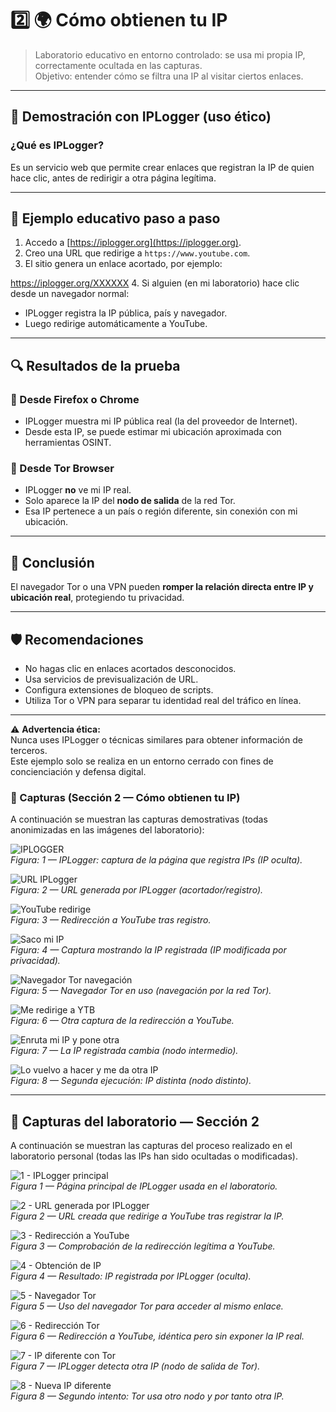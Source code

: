 # 2️⃣ 🌍 Cómo obtienen tu IP

> Laboratorio educativo en entorno controlado: se usa mi propia IP, correctamente ocultada en las capturas.  
> Objetivo: entender cómo se filtra una IP al visitar ciertos enlaces.

---

## 🧪 Demostración con IPLogger (uso ético)

### ¿Qué es IPLogger?
Es un servicio web que permite crear enlaces que registran la IP de quien hace clic, antes de redirigir a otra página legítima.

---

## 🧩 Ejemplo educativo paso a paso

1. Accedo a [https://iplogger.org](https://iplogger.org).  
2. Creo una URL que redirige a `https://www.youtube.com`.  
3. El sitio genera un enlace acortado, por ejemplo:

https://iplogger.org/XXXXXX
4. Si alguien (en mi laboratorio) hace clic desde un navegador normal:
- IPLogger registra la IP pública, país y navegador.
- Luego redirige automáticamente a YouTube.

---

## 🔍 Resultados de la prueba

### 🔸 Desde Firefox o Chrome
- IPLogger muestra mi IP pública real (la del proveedor de Internet).  
- Desde esta IP, se puede estimar mi ubicación aproximada con herramientas OSINT.

### 🔸 Desde Tor Browser
- IPLogger **no** ve mi IP real.  
- Solo aparece la IP del **nodo de salida** de la red Tor.  
- Esa IP pertenece a un país o región diferente, sin conexión con mi ubicación.

---

## 🧠 Conclusión

El navegador Tor o una VPN pueden **romper la relación directa entre IP y ubicación real**, protegiendo tu privacidad.

---

## 🛡️ Recomendaciones

- No hagas clic en enlaces acortados desconocidos.  
- Usa servicios de previsualización de URL.  
- Configura extensiones de bloqueo de scripts.  
- Utiliza Tor o VPN para separar tu identidad real del tráfico en línea.

---

⚠️ **Advertencia ética:**  
Nunca uses IPLogger o técnicas similares para obtener información de terceros.  
Este ejemplo solo se realiza en un entorno cerrado con fines de concienciación y defensa digital.

### 📸 Capturas (Sección 2 — Cómo obtienen tu IP)

A continuación se muestran las capturas demostrativas (todas anonimizadas en las imágenes del laboratorio):

<!-- Imágenes: 1..8 -->
![IPLOGGER](<./capturas/1,IPLOGGER.png>)  
*Figura: 1 — IPLogger: captura de la página que registra IPs (IP oculta).*

![URL IPLogger](<./capturas/2,url de iplogger.png>)  
*Figura: 2 — URL generada por IPLogger (acortador/registro).*

![YouTube redirige](<./capturas/3,ytb de url.png>)  
*Figura: 3 — Redirección a YouTube tras registro.*

![Saco mi IP](<./capturas/4,saco mi ip.png>)  
*Figura: 4 — Captura mostrando la IP registrada (IP modificada por privacidad).*

![Navegador Tor navegación](<./capturas/5, nav thor.png>)  
*Figura: 5 — Navegador Tor en uso (navegación por la red Tor).*

![Me redirige a YTB](<./capturas/6,tmb me redirige a ytb.png>)  
*Figura: 6 — Otra captura de la redirección a YouTube.*

![Enruta mi IP y pone otra](<./capturas/7, enruta mi ip y me pone otra.png>)  
*Figura: 7 — La IP registrada cambia (nodo intermedio).*

![Lo vuelvo a hacer y me da otra IP](<./capturas/8, lo vuelvo a hacer y me da otra ip.png>)  
*Figura: 8 — Segunda ejecución: IP distinta (nodo distinto).*

---

## 📸 Capturas del laboratorio — Sección 2

A continuación se muestran las capturas del proceso realizado en el laboratorio personal (todas las IPs han sido ocultadas o modificadas).

![1 - IPLogger principal](<./capturas/1,IPLOGGER.png>)  
*Figura 1 — Página principal de IPLogger usada en el laboratorio.*

![2 - URL generada por IPLogger](<./capturas/2,url de iplogger.png>)  
*Figura 2 — URL creada que redirige a YouTube tras registrar la IP.*

![3 - Redirección a YouTube](<./capturas/3,ytb de url.png>)  
*Figura 3 — Comprobación de la redirección legítima a YouTube.*

![4 - Obtención de IP](<./capturas/4,saco mi ip.png>)  
*Figura 4 — Resultado: IP registrada por IPLogger (oculta).*

![5 - Navegador Tor](<./capturas/5, nav thor.png>)  
*Figura 5 — Uso del navegador Tor para acceder al mismo enlace.*

![6 - Redirección Tor](<./capturas/6,tmb me redirige a ytb.png>)  
*Figura 6 — Redirección a YouTube, idéntica pero sin exponer la IP real.*

![7 - IP diferente con Tor](<./capturas/7, enruta mi ip y me pone otra.png>)  
*Figura 7 — IPLogger detecta otra IP (nodo de salida de Tor).*

![8 - Nueva IP diferente](<./capturas/8, lo vuelvo a hacer y me da otra ip.png>)  
*Figura 8 — Segundo intento: Tor usa otro nodo y por tanto otra IP.*
